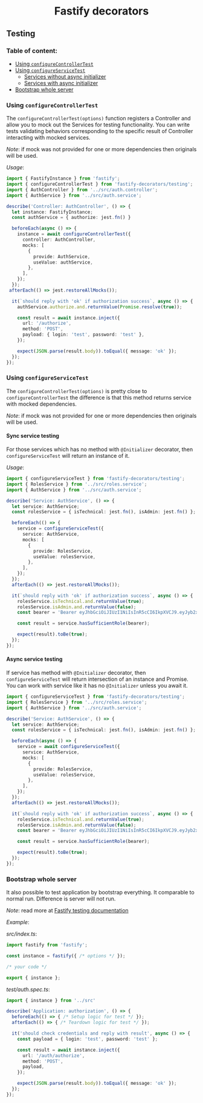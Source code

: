 <h1 style="text-align: center">Fastify decorators</h1>

## Testing

### Table of content:

- [Using `configureControllerTest`](#using-configurecontrollertest)
- [Using `configureServiceTest`](#using-configureservicetest)
    - [Services without async initializer](#sync-service-testing)
    - [Services with async initializer](#async-service-testing)
- [Bootstrap whole server](#bootstrap-whole-server)

### Using `configureControllerTest`

The `configureControllerTest(options)` function registers a Controller and allow you to mock out the Services for testing functionality.
You can write tests validating behaviors corresponding to the specific result of Controller interacting with mocked services.

*Note*: if mock was not provided for one or more dependencies then originals will be used.

*Usage*:
```typescript
import { FastifyInstance } from 'fastify';
import { configureControllerTest } from 'fastify-decorators/testing';
import { AuthController } from '../src/auth.controller';
import { AuthService } from '../src/auth.service';

describe('Controller: AuthController', () => {
  let instance: FastifyInstance;
  const authService = { authorize: jest.fn() }

  beforeEach(async () => {
    instance = await configureControllerTest({
      controller: AuthController,
      mocks: [
        {
          provide: AuthService,
          useValue: authService,
        },
      ],
    });
  });
 afterEach(() => jest.restoreAllMocks());

  it(`should reply with 'ok' if authorization success`, async () => {
    authService.authorize.and.returnValue(Promise.resolve(true));

    const result = await instance.inject({
      url: '/authorize',
      method: 'POST',
      payload: { login: 'test', password: 'test' },
    });

    expect(JSON.parse(result.body)).toEqual({ message: 'ok' });
  });
});
```

### Using `configureServiceTest`

The `configureControllerTest(options)` is pretty close to `configureControllerTest` the difference is that this method returns service with mocked dependencies.

*Note*: if mock was not provided for one or more dependencies then originals will be used.

#### Sync service testing

For those services which has no method with `@Initializer` decorator, then `configureServiceTest` will return an instance of it.

*Usage*:
```typescript
import { configureServiceTest } from 'fastify-decorators/testing';
import { RolesService } from '../src/roles.service';
import { AuthService } from '../src/auth.service';

describe('Service: AuthService', () => {
  let service: AuthService;
  const rolesService = { isTechnical: jest.fn(), isAdmin: jest.fn() };

  beforeEach(() => {
    service = configureServiceTest({
      service: AuthService,
      mocks: [
        {
          provide: RolesService,
          useValue: rolesService,
        },
      ],
    });
  });
  afterEach(() => jest.restoreAllMocks());

  it(`should reply with 'ok' if authorization success`, async () => {
    rolesService.isTechnical.and.returnValue(true);
    rolesService.isAdmin.and.returnValue(false);
    const bearer = 'Bearer eyJhbGciOiJIUzI1NiIsInR5cCI6IkpXVCJ9.eyJyb2xlcyI6W119.0Dd6yUeJ4UbCr8WyXOiK3BhqVVwJFk5c53ipJBWenmc';

    const result = service.hasSufficientRole(bearer);

    expect(result).toBe(true);
  });
});
```

#### Async service testing

If service has method with `@Initializer` decorator, then `configureServiceTest` will return intersection of an instance and Promise.
You can work with service like it has no `@Initializer` unless you await it.

```typescript
import { configureServiceTest } from 'fastify-decorators/testing';
import { RolesService } from '../src/roles.service';
import { AuthService } from '../src/auth.service';

describe('Service: AuthService', () => {
  let service: AuthService;
  const rolesService = { isTechnical: jest.fn(), isAdmin: jest.fn() };

  beforeEach(async () => {
    service = await configureServiceTest({
      service: AuthService,
      mocks: [
        {
          provide: RolesService,
          useValue: rolesService,
        },
      ],
    });
  });
  afterEach(() => jest.restoreAllMocks());

  it(`should reply with 'ok' if authorization success`, async () => {
    rolesService.isTechnical.and.returnValue(true);
    rolesService.isAdmin.and.returnValue(false);
    const bearer = 'Bearer eyJhbGciOiJIUzI1NiIsInR5cCI6IkpXVCJ9.eyJyb2xlcyI6W119.0Dd6yUeJ4UbCr8WyXOiK3BhqVVwJFk5c53ipJBWenmc';

    const result = service.hasSufficientRole(bearer);

    expect(result).toBe(true);
  });
});
```

### Bootstrap whole server

It also possible to test application by bootstrap everything. It comparable to normal run.
Difference is server will not run.

*Note*: read more at [Fastify testing documentation](https://github.com/fastify/fastify/blob/master/docs/Testing.md)

*Example*:

*src/index.ts*:
```typescript
import fastify from 'fastify';

const instance = fastify({ /* options */ });

/* your code */

export { instance };
```

*test/auth.spec.ts*:
```typescript
import { instance } from '../src'

describe('Application: authorization', () => {
  beforeEach(() => { /* Setup logic for test */ });
  afterEach(() => { /* Teardown logic for test */ });

  it('should check credentials and reply with result', async () => {
    const payload = { login: 'test', password: 'test' };

    const result = await instance.inject({
      url: '/auth/authorize',
      method: 'POST',
      payload,
    });

    expect(JSON.parse(result.body)).toEqual({ message: 'ok' });
  });
});
```
